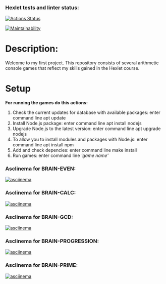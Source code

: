 ### Hexlet tests and linter status:

[![Actions Status](https://github.com/sapapck/frontend-project-44/workflows/hexlet-check/badge.svg)](https://github.com/sapapck/frontend-project-44/actions)

[![Maintainability](https://api.codeclimate.com/v1/badges/d069e0bc76122843ff4b/maintainability)](https://codeclimate.com/github/sapapck/frontend-project-44/maintainability)

# Description:

Welcome to my first project.  This repository consists of several arithmetic console games that reflect my skills gained in the Hexlet course.

# Setup

**For running the games do this actions:**
1. Check the current updates for database with available packages: enter command line apt update
2. Install Node.js package: enter command line apt install nodejs
3. Upgrade Node.js to the latest version: enter command line apt upgrade nodejs
4. To allow you to install modules and packages with Node.js: enter command line apt install npm
5. Add and check depencies: enter command line make install
6. Run games: enter command line *'game name'*

### Asclinema for BRAIN-EVEN:

 [![asciinema](https://asciinema.org/a/IBdJEIefgYIhSyof92VLBiuoQ.svg)](https://asciinema.org/a/IBdJEIefgYIhSyof92VLBiuoQ) 

### Asclinema for BRAIN-CALC:

 [![asciinema](https://asciinema.org/a/EfmuzvH4g1OdJtMe3DuQ1qn47.svg)](https://asciinema.org/a/EfmuzvH4g1OdJtMe3DuQ1qn47) 

 ### Asclinema for BRAIN-GCD:

 [![asciinema](https://asciinema.org/a/ECw9MBlcxO3X0zviJFY0whlFz.svg)](https://asciinema.org/a/ECw9MBlcxO3X0zviJFY0whlFz) 

 ### Asclinema for BRAIN-PROGRESSION:

 [![asciinema](https://asciinema.org/a/s6g7U24AWnh9IQ6gpPLOZToc6.svg)](https://asciinema.org/a/s6g7U24AWnh9IQ6gpPLOZToc6) 

 ### Asclinema for BRAIN-PRIME:

  [![asciinema](https://asciinema.org/a/OvY6hrwB9rd807CmIgYclyoVd.svg)](https://asciinema.org/a/OvY6hrwB9rd807CmIgYclyoVd) 

  